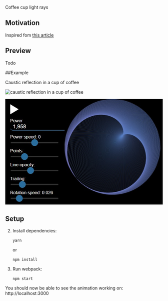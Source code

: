 Coffee cup light rays

## Motivation
Inspired fom [this article](http://lacim.uqam.ca/~plouffe/cercles/circles.html)

## Preview
Todo 

##Example

Caustic reflection in a cup of coffee

![caustic reflection in a cup of coffee](http://www.antoniosiber.org/bruno_pauns_caustic/kaustika_salica_1.jpg)

![caustic reflection in javascript](./img/preview-1.jpg)


## Setup

2.  Install dependencies:

        yarn

    or

        npm install

3.  Run webpack:

        npm start

You should now be able to see the animation working on: http://localhost:3000
